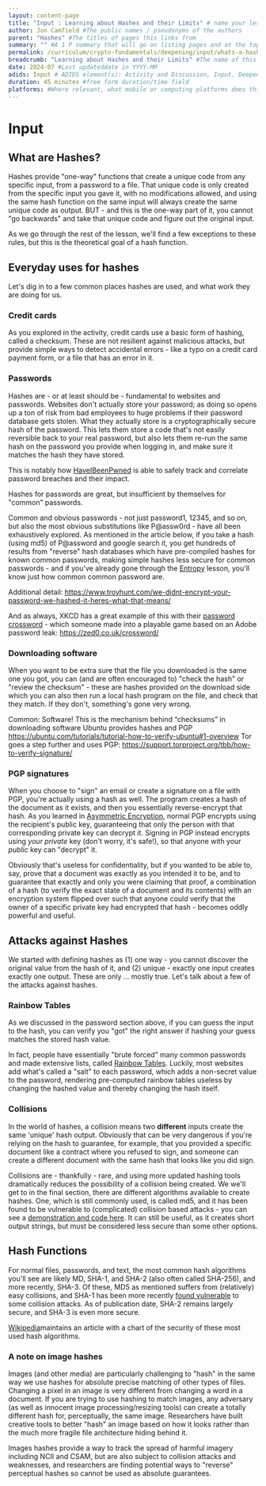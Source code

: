 ```yaml
---
layout: content-page
title: "Input : Learning about Hashes and their Limits" # name your lesson unit
author: Jon Camfield #The public names / pseudonyms of the authors
parent: "Hashes" #The titles of pages this links from
summary: "" #A 1 P summary that will go on listing pages and at the top of this page
permalink: /curriculum/crypto-fundamentals/deepening/input/whats-a-hash/ #The full URL of this, for its primary parent page, e.g. /curriculum/safer-browsing/anonymity-and-circumvention/activity-discussion/offline-circumvention/
breadcrumb: "Learning about Hashes and their Limits" #The name of this lesson
date: 2024-07 #Last updateddate in YYYY-MM
adids: Input # ADIDS element(s): Activity and Discussion, Input, Deepening, Synthesis
duration: 45 minutes #free form duration/time field
platforms: #Where relevant, what mobile or computing platforms does this apply to: Linux, Mac OS, Windows, Android, iOS
---
```



# Input 

## What are Hashes?

Hashes provide "one-way" functions that create a unique code from any specific input, from a password to a file. That unique code is only created from the specific input you gave it, with no modifications allowed, and using the same hash function on the same input will always create the same unique code as output.  BUT - and this is the one-way part of it, you cannot "go backwards" and take that unique code and figure out the original input.

As we go through the rest of the lesson, we'll find a few exceptions to these rules, but this is the theoretical goal of a hash function.

## Everyday uses for hashes

Let's dig in to a few common places hashes are used, and what work they are doing for us.

### Credit cards

As you explored in the activity, credit cards use a basic form of hashing, called a checksum.  These are not resilient against malicious attacks, but provide simple ways to detect accidental errors - like a typo on a credit card payment form, or a file that has an error in it.

### Passwords

Hashes are - or at least should be - fundamental to websites and passwords. Websites don't actually store your password; as doing so opens up a ton of risk from bad employees to huge problems if their password database gets stolen.  What they actually store is a cryptographically secure hash of the password. This lets them store a code that's not easily reversible back to your real password, but also lets them re-run the same hash on the password you provide when logging in, and make sure it matches the hash they have stored. 

This is notably how [HaveIBeenPwned](https://haveibeenpwned.com/) is able to safely track and correlate password breaches and their impact.

Hashes for passwords are great, but insufficient by themselves for "common" passwords. 

Common and obvious passwords - not just password1, 12345, and so on, but also the most obvious substitutions like P@assw0rd - have all been exhaustively explored.  As mentioned in the article below, if you take a hash (using md5) of P@assword and google search it, you get hundreds of results from "reverse" hash databases which have pre-compiled hashes for known common passwords, making simple hashes less secure for common passwords - and if you've already gone through the [Entropy]() lesson, you'll know just how common common password are. 

Additional detail: https://www.troyhunt.com/we-didnt-encrypt-your-password-we-hashed-it-heres-what-that-means/

And as always, XKCD has a great example of this with their [password crossword](https://www.explainxkcd.com/wiki/index.php/1286:_Encryptic) - which someone made into a playable game based on an Adobe password leak: https://zed0.co.uk/crossword/ 

### Downloading software

When you want to be extra sure that the file you downloaded is the same one you got, you can (and are often encouraged to) "check the hash" or "review the checksum" - these are hashes provided on the download side which you can also then run a local hash program on the file, and check that they match.  If they don't, something's gone very wrong. 

Common: Software! This is the mechanism behind “checksums” in downloading software
Ubuntu provides hashes and PGP https://ubuntu.com/tutorials/tutorial-how-to-verify-ubuntu#1-overview
Tor goes a step further and uses PGP: https://support.torproject.org/tbb/how-to-verify-signature/


### PGP signatures

When you choose to "sign" an email or create a signature on a file with PGP, you're actually using a hash as well.  The program creates a hash of the document as it exists, and then you essentially reverse-encrypt that hash. As you learned in [Asymmetric Encryption](/curriculum/crypto-fundamentals/asymmetric-encryption/), normal PGP encrypts using the recipient's public key, guaranteeing that only the person with that corresponding private key can decrypt it.  Signing in PGP instead encrypts using *your* *private* key (don't worry, it's safe!), so that anyone with your *public* key can "decrypt" it. 

Obviously that's useless for confidentiality, but if you wanted to be able to, say, prove that a document was exactly as you intended it to be, and to guarantee that exactly and only you were claiming that proof, a combination of a hash (to verify the exact state of a document and its contents) with an encryption system flipped over such that anyone could verify that the owner of a specific private key had encrypted that hash - becomes oddly powerful and useful.


## Attacks against Hashes

We started with defining hashes as (1) one way - you cannot discover the original value from the hash of it, and (2) unique - exactly one input creates exactly one output.  These are only ... mostly true. Let's talk about a few of the attacks against hashes.

### Rainbow Tables

As we discussed in the password section above, if you can guess the input to the hash, you can verify you "got" the right answer if hashing your guess matches the stored hash value. 

In fact, people have essentially "brute forced" many common passwords and made extensive lists, called [Rainbow Tables](https://en.wikipedia.org/wiki/Rainbow_table). Luckily, most websites add what's called a "salt" to each password, which adds a non-secret value to the password, rendering pre-computed rainbow tables useless by changing the hashed value and thereby changing the hash itself.


### Collisions

In the world of hashes, a collision means two **different** inputs create the same 'unique' hash output.  Obviously that can be very dangerous if you're relying on the hash to guarantee, for example, that you provided a specific document like a contract where you refused to sign, and someone can create a different document with the same hash that looks like you did sign.

Collisions are - thankfully - rare, and using more updated hashing tools dramatically reduces the possibility of a collision being created. We we'll get to in the final section, there are different algorithms available to create hashes.  One, which is still commonly used, is called md5, and it has been found to be vulnerable to (complicated) collision based attacks - you can see a [demonstration and code here](https://www.mscs.dal.ca/~selinger/md5collision/). It can still be useful, as it creates short output strings, but must be considered less secure than some other options.

## Hash Functions

For normal files, passwords, and text, the most common hash algorithms you'll see are likely MD, SHA-1, and SHA-2 (also often called SHA-256), and more recently, SHA-3.  Of these, MD5 as mentioned suffers from (relatively) easy collisions, and SHA-1 has been more recently [found vulnerable](https://www.zdnet.com/article/sha-1-collision-attacks-are-now-actually-practical-and-a-looming-danger/) to some collision attacks.  As of publication date, SHA-2 remains largely secure, and SHA-3 is even more secure.

[Wikipedia](https://en.wikipedia.org/wiki/Secure_Hash_Algorithms)maintains an article with a chart of the security of these most used hash algorithms.

### A note on image hashes

Images (and other media) are particularly challenging to "hash" in the same way we use hashes for absolute precise matching of other types of files. Changing a pixel in an image is very different from changing a word in a document. If you are trying to use hashing to match images, any adversary (as well as innocent image processing/resizing tools) can create a totally different hash for, perceptually, the same image.  Researchers have built creative tools to better "hash" an image based on how it looks rather than the much more fragile file architecture hiding behind it.  

Images hashes provide a way to track the spread of harmful imagery including NCII and CSAM, but are also subject to collision attacks and weaknesses, and researchers are finding potential ways to "reverse" perceptual hashes so cannot be used as absolute guarantees.
